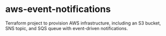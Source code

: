 # aws-event-notifications
Terraform project to provision AWS infrastructure, including an S3 bucket, SNS topic, and SQS queue with event-driven notifications.
